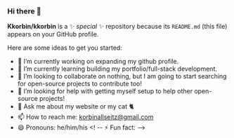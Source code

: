 ### Hi there 👋


**Kkorbin/kkorbin** is a ✨ _special_ ✨ repository because its `README.md` (this file) appears on your GitHub profile.

Here are some ideas to get you started:

- 🔭 I’m currently working on expanding my github profile.
- 🌱 I’m currently learning building my portfolio/full-stack development.
- 👯 I’m looking to collaborate on nothing, but I am going to start searching for open-source projects to contribute too!
- 🤔 I’m looking for help with getting myself setup to help other open-source projects!
- 💬 Ask me about my website or my cat 🐈
- 📫 How to reach me: korbinallseitz@gmail.com
- 😄 Pronouns: he/him/his
<! -- ⚡ Fun fact: -->

